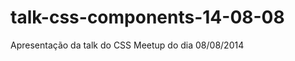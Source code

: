 talk-css-components-14-08-08
============================

Apresentação da talk do CSS Meetup do dia 08/08/2014
